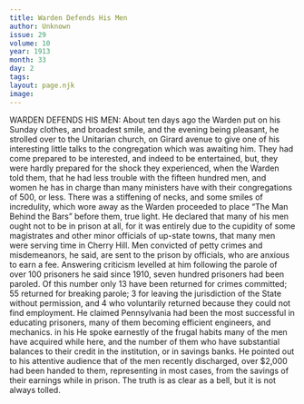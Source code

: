 ```yaml
---
title: Warden Defends His Men
author: Unknown
issue: 29
volume: 10
year: 1913
month: 33
day: 2
tags:
layout: page.njk
image:
---
```

WARDEN DEFENDS HIS MEN:    About ten days ago the Warden put on his Sunday clothes, and broadest smile, and the evening being pleasant, he strolled over to the Unitarian church, on Girard avenue to give one of his interesting little talks to the congregation which was awaiting him. They had come prepared to be interested, and indeed to be entertained, but, they were hardly prepared for the shock they experienced, when the Warden told them, that he had less trouble with the fifteen hundred men, and women he has in charge than many ministers have with their congregations of 500, or less. There was a stiffening of necks, and some smiles of incredulity, which wore away as the Warden proceeded to place “The Man Behind the Bars” before them, true light. He declared that many of his men ought not to be in prison at all, for it was entirely due to the cupidity of some magistrates and other minor officials of up-state towns, that many men were serving time in Cherry Hill. Men convicted of petty crimes and misdemeanors, he said, are sent to the prison by officials, who are anxious to earn a fee. Answering criticism levelled at him following the parole of over 100 prisoners he said since 1910, seven hundred prisoners had been paroled. Of this number only 13 have been returned for crimes committed; 55 returned for breaking parole; 3 for leaving the jurisdiction of the State without permission, and 4 who voluntarily returned because they could not find employment. He claimed Pennsylvania had been the most successful in educating prisoners, many of them becoming efficient engineers, and mechanics. in his He spoke earnestly of the frugal habits many of the men have acquired while here, and the number of them who have substantial balances to their credit in the institution, or in savings banks. He pointed out to his attentive audience that of the men recently discharged, over $2,000 had been handed to them, representing in most cases, from the savings of their earnings while in prison.       The truth is as clear as a bell, but it is not always tolled. 




